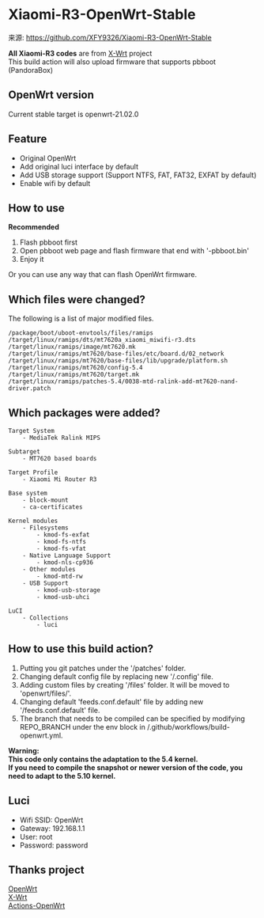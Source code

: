 # Xiaomi-R3-OpenWrt-Stable
来源:
https://github.com/XFY9326/Xiaomi-R3-OpenWrt-Stable

**All Xiaomi-R3 codes** are from [X-Wrt](https://github.com/x-wrt/x-wrt) project  
This build action will also upload firmware that supports pbboot (PandoraBox)  

## OpenWrt version
Current stable target is openwrt-21.02.0

## Feature
- Original OpenWrt
- Add original luci interface by default
- Add USB storage support (Support NTFS, FAT, FAT32, EXFAT by default)
- Enable wifi by default

## How to use
**Recommended**
1. Flash pbboot first
2. Open pbboot web page and flash firmware that end with '-pbboot.bin'
3. Enjoy it

Or you can use any way that can flash OpenWrt firmware.

## Which files were changed?
The following is a list of major modified files.
```
/package/boot/uboot-envtools/files/ramips
/target/linux/ramips/dts/mt7620a_xiaomi_miwifi-r3.dts
/target/linux/ramips/image/mt7620.mk
/target/linux/ramips/mt7620/base-files/etc/board.d/02_network
/target/linux/ramips/mt7620/base-files/lib/upgrade/platform.sh
/target/linux/ramips/mt7620/config-5.4
/target/linux/ramips/mt7620/target.mk
/target/linux/ramips/patches-5.4/0038-mtd-ralink-add-mt7620-nand-driver.patch
```

## Which packages were added?
```
Target System
	- MediaTek Ralink MIPS

Subtarget
	- MT7620 based boards

Target Profile
	- Xiaomi Mi Router R3

Base system
	- block-mount
	- ca-certificates

Kernel modules
	- Filesystems
		- kmod-fs-exfat
		- kmod-fs-ntfs
		- kmod-fs-vfat
	- Native Language Support
		- kmod-nls-cp936
	- Other modules
		- kmod-mtd-rw
	- USB Support
		- kmod-usb-storage
		- kmod-usb-uhci

LuCI
	- Collections
		- luci
```

## How to use this build action?
1. Putting you git patches under the '/patches' folder.
2. Changing default config file by replacing new '/.config' file.
3. Adding custom files by creating '/files' folder. It will be moved to 'openwrt/files/'.
4. Changing default 'feeds.conf.default' file by adding new '/feeds.conf.default' file.
5. The branch that needs to be compiled can be specified by modifying REPO_BRANCH under the env block in /.github/workflows/build-openwrt.yml.

**Warning:   
This code only contains the adaptation to the 5.4 kernel.  
If you need to compile the snapshot or newer version of the code, you need to adapt to the 5.10 kernel.**

## Luci
- Wifi SSID: OpenWrt  
- Gateway: 192.168.1.1  
- User: root  
- Password: password  

## Thanks project
[OpenWrt](https://github.com/openwrt/openwrt)  
[X-Wrt](https://github.com/x-wrt/x-wrt)  
[Actions-OpenWrt](https://github.com/P3TERX/Actions-OpenWrt)  
